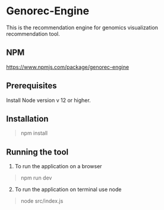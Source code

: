 # Genorec-Engine
This is the recommendation engine for genomics visualization recommendation tool.

## NPM 

https://www.npmjs.com/package/genorec-engine

## Prerequisites

Install Node version v 12 or higher.

## Installation

> npm install

## Running the tool

1. To run the application on a browser
> npm run dev

2. To run the application on terminal use node
> node src/index.js
